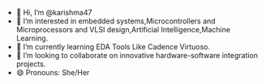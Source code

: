 - 👋 Hi, I’m @karishma47
- 👀 I’m interested in embedded systems,Microcontrollers and Microprocessors and VLSI design,Artificial Intelligence,Machine Learning.
- 🌱 I’m currently learning EDA Tools Like Cadence Virtuoso.
- 💞️ I’m looking to collaborate on innovative hardware-software integration projects.
- 😄 Pronouns: She/Her

